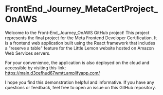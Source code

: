 # FrontEnd_Journey_MetaCertProject_OnAWS

Welcome to the Front-End_Journey_OnAWS GitHub project! This project represents the final project for the Meta Frontend Developer Certification. It is a frontend web application built using the React framework that includes a "reserve a table" feature for the Little Lemon website hosted on Amazon Web Services servers.

For your convenience, the application is also deployed on the cloud and accessible by visiting this link: https://main.d3cefhud67wmtt.amplifyapp.com/

I hope you find this demonstration helpful and informative. If you have any questions or feedback, feel free to open an issue on this GitHub repository.